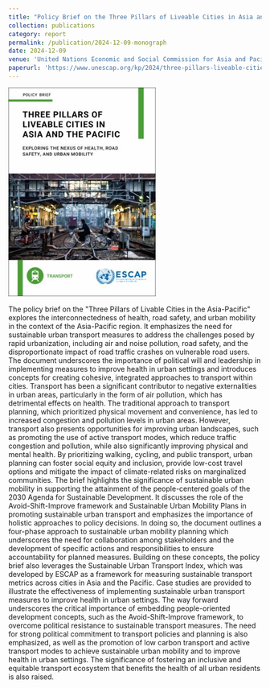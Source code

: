 ```yaml
---
title: "Policy Brief on the Three Pillars of Liveable Cities in Asia and the Pacific: Exploring the Nexus of Health, Road Safety, and Urban Mobility"
collection: publications
category: report
permalink: /publication/2024-12-09-monograph
date: 2024-12-09
venue: 'United Nations Economic and Social Commission for Asia and Pacific'
paperurl: 'https://www.unescap.org/kp/2024/three-pillars-liveable-cities-asia-and-pacific#'
---
```

<img src=' /images/3pillars.png'>

The policy brief on the "Three Pillars of Livable Cities in the Asia-Pacific" explores the interconnectedness
of health, road safety, and urban mobility in the context of the Asia-Pacific region. It emphasizes the need
for sustainable urban transport measures to address the challenges posed by rapid urbanization,
including air and noise pollution, road safety, and the disproportionate impact of road traffic crashes on
vulnerable road users. The document underscores the importance of political will and leadership in
implementing measures to improve health in urban settings and introduces concepts for creating
cohesive, integrated approaches to transport within cities.
Transport has been a significant contributor to negative externalities in urban areas, particularly in the
form of air pollution, which has detrimental effects on health. The traditional approach to transport
planning, which prioritized physical movement and convenience, has led to increased congestion and
pollution levels in urban areas. However, transport also presents opportunities for improving urban
landscapes, such as promoting the use of active transport modes, which reduce traffic congestion and
pollution, while also significantly improving physical and mental health. By prioritizing walking, cycling,
and public transport, urban planning can foster social equity and inclusion, provide low-cost travel
options and mitigate the impact of climate-related risks on marginalized communities.
The brief highlights the significance of sustainable urban mobility in supporting the attainment of the
people-centered goals of the 2030 Agenda for Sustainable Development. It discusses the role of the
Avoid-Shift-Improve framework and Sustainable Urban Mobility Plans in promoting sustainable urban
transport and emphasizes the importance of holistic approaches to policy decisions. In doing so, the
document outlines a four-phase approach to sustainable urban mobility planning which underscores the
need for collaboration among stakeholders and the development of specific actions and responsibilities
to ensure accountability for planned measures. Building on these concepts, the policy brief also
leverages the Sustainable Urban Transport Index, which was developed by ESCAP as a framework for
measuring sustainable transport metrics across cities in Asia and the Pacific. Case studies are provided
to illustrate the effectiveness of implementing sustainable urban transport measures to improve health in
urban settings.
The way forward underscores the critical importance of embedding people-oriented development
concepts, such as the Avoid-Shift-Improve framework, to overcome political resistance to sustainable
transport measures. The need for strong political commitment to transport policies and planning is also
emphasized, as well as the promotion of low carbon transport and active transport modes to achieve
sustainable urban mobility and to improve health in urban settings. The significance of fostering an
inclusive and equitable transport ecosystem that benefits the health of all urban residents is also raised.
